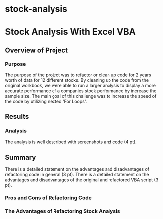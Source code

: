 # stock-analysis
# Stock Analysis With Excel VBA

## Overview of Project
### Purpose
The purpose of the project was to refactor or clean up code for 2 years worth of data for 12 different stocks.  By cleaning up the code from the original workbook, we were able to run a larger analysis to display a more accurate performance of a companies stock performance by increase the sample size.  The main goal of this challenge was to increase the speed of the code by utilizing nexted 'For Loops'.

## Results

### Analysis
The analysis is well described with screenshots and code (4 pt).

## Summary
There is a detailed statement on the advantages and disadvantages of refactoring code in general (3 pt).
There is a detailed statement on the advantages and disadvantages of the original and refactored VBA script (3 pt).
### Pros and Cons of Refactoring Code

### The Advantages of Refactoring Stock Analysis
